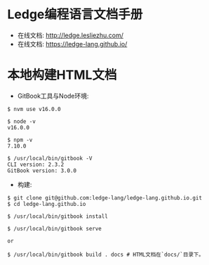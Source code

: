# Ledge编程语言文档手册

- 在线文档: http://ledge.lesliezhu.com/
- 在线文档: https://ledge-lang.github.io/

# 本地构建HTML文档

- GitBook工具与Node环境:

```
$ nvm use v16.0.0

$ node -v
v16.0.0

$ npm -v
7.10.0

$ /usr/local/bin/gitbook -V
CLI version: 2.3.2
GitBook version: 3.0.0
```

- 构建:

```
$ git clone git@github.com:ledge-lang/ledge-lang.github.io.git
$ cd ledge-lang.github.io

$ /usr/local/bin/gitbook install

$ /usr/local/bin/gitbook serve

or

$ /usr/local/bin/gitbook build . docs # HTML文档在`docs/`目录下。
```

